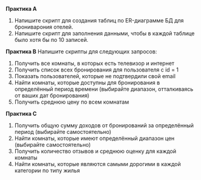 **Практика А**
1. Напишите скрипт для создания таблиц по ER-диаграмме БД для брониварония отелей.
2. Напишите скрипт для заполнения данными, чтобы в каждой таблице было хотя бы по 10 записей.

**Практика В**
Напишите скрипты для следующих запросов:
1. Получить все комнаты, в которых есть телевизор и интернет
2. Получить список всех бронирования для пользователя с id = 1
3. Показать пользователей, которые не подтвердили свой email
4. Найти комнаты, которые доступны для бронирования в определённый период времени (выбирайте диапазон, отталкиваясь от ваших дат бронирования)
5. Получить среднюю цену по всем комнатам

**Практика С**
1. Получить общую сумму доходов от бронирований за определённый период (выбирайте самостоятельно)
2. Найти комнаты, которые имеют определённый диапазон цен (выбирайте самостоятельно)
3. Получить количество отзывов и среднюю оценку для каждой комнаты
4. Найти комнаты, которые являются самыми дорогими в каждой категории по типу жилья
